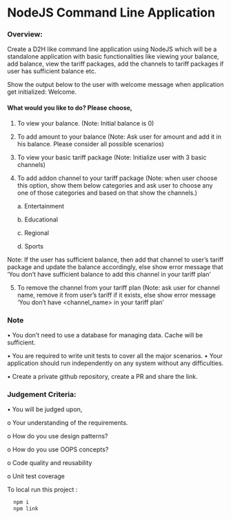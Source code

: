 
# NodeJS Command Line Application

### Overview: 
Create a D2H like command line application using NodeJS which will be a  standalone application with basic functionalities like viewing your balance, add  balance, view the tariff packages, add the channels to tariff packages if user has  sufficient balance etc. 

Show the output below to the user with welcome message when  application get initialized: 
Welcome. 

#### What would you like to do? Please choose, 

1. To view your balance. (Note: Initial balance is 0) 
2. To add amount to your balance (Note: Ask user for amount and add it  in his balance. Please consider all possible scenarios) 
3. To view your basic tariff package (Note: Initialize user with 3 basic  channels) 
4. To add addon channel to your tariff package (Note: when user choose  this option, show them below categories and ask user to choose any  one of those categories and based on that show the channels.) 

    a. Entertainment 
    
    b. Educational 

    c. Regional 
    
    d. Sports 

Note: If the user has sufficient balance, then add that channel to  user’s tariff package and update the balance accordingly, else show  error message that ‘You don’t have sufficient balance to add this  channel in your tariff plan’ 

5. To remove the channel from your tariff plan (Note: ask user for  channel name, remove it from user’s tariff if it exists, else show error  message ‘You don’t have <channel_name> in your tariff plan’

### Note

• You don’t need to use a database for managing data. Cache will be  sufficient. 

• You are required to write unit tests to cover all the major scenarios. • Your application should run independently on any system without any  difficulties. 

• Create a private github repository, create a PR and share the link. 


### Judgement Criteria: 

• You will be judged upon, 

o Your understanding of the requirements. 

o How do you use design patterns? 

o How do you use OOPS concepts? 

o Code quality and reusability  

o Unit test coverage


To local run this project : 

```bash
  npm i
  npm link
```
